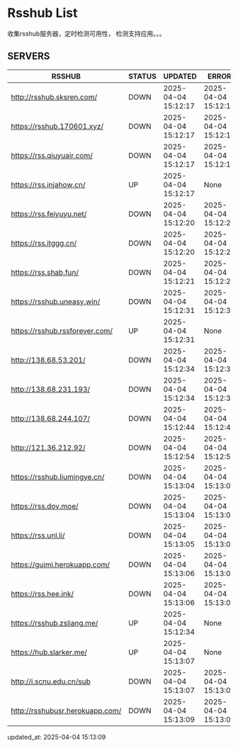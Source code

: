 # Rsshub List

收集rsshub服务器，定时检测可用性， 检测支持应用。。。


## SERVERS

|  RSSHUB   | STATUS  | UPDATED  | ERROR  | TWITTER |  
|  ----  | ----  | ----  | ----  | ---- |  
| http://rsshub.sksren.com/ | DOWN | 2025-04-04 15:12:17 | 2025-04-04 15:12:17 |  
| https://rsshub.170601.xyz/ | DOWN | 2025-04-04 15:12:17 | 2025-04-04 15:12:17 |  
| https://rss.qiuyuair.com/ | DOWN | 2025-04-04 15:12:17 | 2025-04-04 15:12:17 |  
| https://rss.injahow.cn/ | UP | 2025-04-04 15:12:17 | None ||  
| https://rss.feiyuyu.net/ | DOWN | 2025-04-04 15:12:20 | 2025-04-04 15:12:20 |  
| https://rss.itggg.cn/ | DOWN | 2025-04-04 15:12:20 | 2025-04-04 15:12:20 |  
| https://rss.shab.fun/ | DOWN | 2025-04-04 15:12:21 | 2025-04-04 15:12:21 |  
| https://rsshub.uneasy.win/ | DOWN | 2025-04-04 15:12:31 | 2025-04-04 15:12:31 |  
| https://rsshub.rssforever.com/ | UP | 2025-04-04 15:12:31 | None ||  
| http://138.68.53.201/ | DOWN | 2025-04-04 15:12:34 | 2025-04-04 15:12:34 |  
| http://138.68.231.193/ | DOWN | 2025-04-04 15:12:34 | 2025-04-04 15:12:34 |  
| http://138.68.244.107/ | DOWN | 2025-04-04 15:12:44 | 2025-04-04 15:12:44 |  
| http://121.36.212.92/ | DOWN | 2025-04-04 15:12:54 | 2025-04-04 15:12:54 |  
| https://rsshub.liumingye.cn/ | DOWN | 2025-04-04 15:13:04 | 2025-04-04 15:13:04 |  
| https://rss.dov.moe/ | DOWN | 2025-04-04 15:13:04 | 2025-04-04 15:13:04 |  
| https://rss.unl.li/ | DOWN | 2025-04-04 15:13:05 | 2025-04-04 15:13:05 |  
| https://guimi.herokuapp.com/ | DOWN | 2025-04-04 15:13:06 | 2025-04-04 15:13:06 |  
| https://rss.hee.ink/ | DOWN | 2025-04-04 15:13:06 | 2025-04-04 15:13:06 |  
| https://rsshub.zsliang.me/ | UP | 2025-04-04 15:12:34 | None |OK|  
| https://hub.slarker.me/ | UP | 2025-04-04 15:13:07 | None ||  
| http://i.scnu.edu.cn/sub | DOWN | 2025-04-04 15:13:07 | 2025-04-04 15:13:07 |  
| http://rsshubusr.herokuapp.com/ | DOWN | 2025-04-04 15:13:09 | 2025-04-04 15:13:09 |  
  

updated_at: 2025-04-04 15:13:09  
